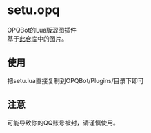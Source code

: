 # setu.opq
OPQBot的Lua版涩图插件<br/>
基于[此仓库](https://github.com/ipchi9012/setu_pics)中的图片。

## 使用
把setu.lua直接复制到OPQBot/Plugins/目录下即可

## 注意
可能导致你的QQ账号被封，请谨慎使用。

